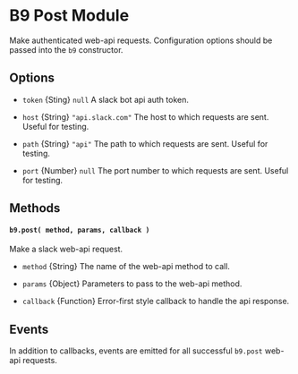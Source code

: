 # B9 Post Module
Make authenticated web-api requests. Configuration options should be passed into
the `b9` constructor.

## Options

- `token` {Sting} `null`
A slack bot api auth token.

- `host` {String} `"api.slack.com"`
The host to which requests are sent. Useful for testing.

- `path` {String} `"api"`
The path to which requests are sent. Useful for testing.

- `port` {Number} `null`
The port number to which requests are sent. Useful for testing.

## Methods

#### `b9.post( method, params, callback )`
Make a slack web-api request.

- `method` {String}
The name of the web-api method to call.

- `params` {Object}
Parameters to pass to the web-api method.

- `callback` {Function}
Error-first style callback to handle the api response.

## Events
In addition to callbacks, events are emitted for all successful `b9.post`
web-api requests.


